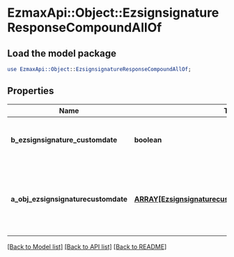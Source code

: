 # EzmaxApi::Object::EzsignsignatureResponseCompoundAllOf

## Load the model package
```perl
use EzmaxApi::Object::EzsignsignatureResponseCompoundAllOf;
```

## Properties
Name | Type | Description | Notes
------------ | ------------- | ------------- | -------------
**b_ezsignsignature_customdate** | **boolean** | Whether the Ezsignsignature has a custom date format or not. (Only possible when eEzsignsignatureType is **Name** or **Handwritten**) | [optional] 
**a_obj_ezsignsignaturecustomdate** | [**ARRAY[EzsignsignaturecustomdateResponseCompound]**](EzsignsignaturecustomdateResponseCompound.md) | An array of custom date blocks that will be filled at the time of signature.  Can only be used if bEzsignsignatureCustomdate is true.  Use an empty array if you don&#39;t want to have a date at all. | [optional] 

[[Back to Model list]](../README.md#documentation-for-models) [[Back to API list]](../README.md#documentation-for-api-endpoints) [[Back to README]](../README.md)


